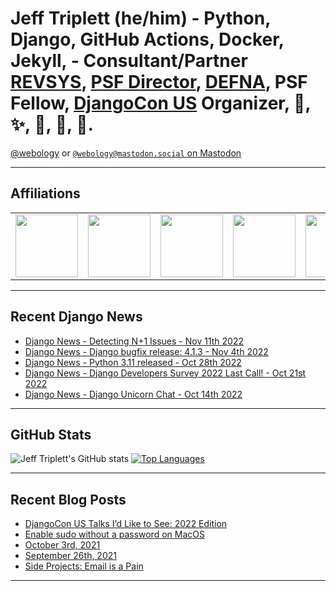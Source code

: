 # Jeff Triplett (he/him) - Python, Django, GitHub Actions, Docker, Jekyll,  - Consultant/Partner [REVSYS][], [PSF Director][], [DEFNA][], PSF Fellow, [DjangoCon US][] Organizer, 🏀, ✨, 💪, 🏃, 🤖.

<a href="https://twitter.com/webology">@webology</a> or <a href="https://mastodon.social/@webology" rel="me">`@webology@mastodon.social` on Mastodon</a>

<hr>

## Affiliations

<table border="0">
<tr>
<td><a href="https://github.com/revsys/"><img src="https://avatars.githubusercontent.com/u/308096?s=200&v=4" width="100px"></a></td>
<td><a href="https://github.com/psf/"><img src="https://avatars.githubusercontent.com/u/50630501?s=200&v=4" width="100px"></a></td>
<td><a href="https://github.com/djangocon/"><img src="https://avatars.githubusercontent.com/u/2891658?s=400&&v=4" width="100px"></a></td>
<td><a href="https://github.com/defna/"><img src="https://avatars.githubusercontent.com/u/13454395?s=200&v=4" width="100px"></a></td>
<td><a href="https://github.com/djangopackages/"><img src="https://avatars.githubusercontent.com/u/27385825?s=200&v=4" width="100px"></a></td>
</tr>
</table>

<hr>

## Recent Django News

<!--START_SECTION:news-->
* [Django News - Detecting N+1 Issues - Nov 11th 2022](https:&#x2F;&#x2F;django-news.com&#x2F;issues&#x2F;153)
* [Django News - Django bugfix release: 4.1.3 - Nov 4th 2022](https:&#x2F;&#x2F;django-news.com&#x2F;issues&#x2F;152)
* [Django News - Python 3.11 released - Oct 28th 2022](https:&#x2F;&#x2F;django-news.com&#x2F;issues&#x2F;151)
* [Django News - Django Developers Survey 2022 Last Call! - Oct 21st 2022](https:&#x2F;&#x2F;django-news.com&#x2F;issues&#x2F;150)
* [Django News - Django Unicorn Chat - Oct 14th 2022](https:&#x2F;&#x2F;django-news.com&#x2F;issues&#x2F;149)
<!--END_SECTION:news-->

<hr>

## GitHub Stats

![Jeff Triplett's GitHub stats](https://github-readme-stats.vercel.app/api?username=jefftriplett&show_icons=&private_count=true)  [![Top Languages](https://github-readme-stats.vercel.app/api/top-langs/?username=jefftriplett&layout=compact)]()

<hr>

## Recent Blog Posts

<!--START_SECTION:posts-->
* [DjangoCon US Talks I’d Like to See: 2022 Edition](https:&#x2F;&#x2F;jefftriplett.com&#x2F;2022&#x2F;djangocon-us-talks-i-d-like-to-see-2022-edition&#x2F;)
* [Enable sudo without a password on MacOS](https:&#x2F;&#x2F;jefftriplett.com&#x2F;2022&#x2F;enable-sudo-without-a-password-on-macos&#x2F;)
* [October 3rd, 2021](https:&#x2F;&#x2F;jefftriplett.com&#x2F;2021&#x2F;sunday-morning-coffee-notes-october-3rd-2021&#x2F;)
* [September 26th, 2021](https:&#x2F;&#x2F;jefftriplett.com&#x2F;2021&#x2F;sunday-morning-coffee-notes-september-26th-2021&#x2F;)
* [Side Projects: Email is a Pain](https:&#x2F;&#x2F;jefftriplett.com&#x2F;2021&#x2F;side-projects-email-is-a-pain&#x2F;)
<!--END_SECTION:posts-->

<hr>

[DEFNA]: https://www.defna.org/
[DjangoCon US]: http://djangocon.us/
[PSF Director]: https://www.python.org/psf/members/#board-of-directors
[REVSYS]: https://www.revsys.com/

